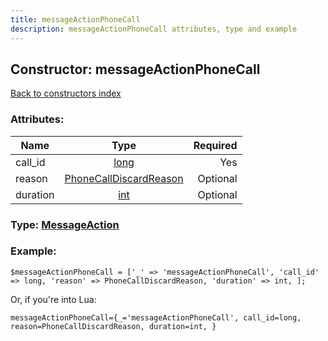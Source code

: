 ```yaml
---
title: messageActionPhoneCall
description: messageActionPhoneCall attributes, type and example
---
```

## Constructor: messageActionPhoneCall  
[Back to constructors index](index.md)



### Attributes:

| Name     |    Type       | Required |
|----------|:-------------:|---------:|
|call\_id|[long](../types/long.md) | Yes|
|reason|[PhoneCallDiscardReason](../types/PhoneCallDiscardReason.md) | Optional|
|duration|[int](../types/int.md) | Optional|



### Type: [MessageAction](../types/MessageAction.md)


### Example:

```
$messageActionPhoneCall = ['_' => 'messageActionPhoneCall', 'call_id' => long, 'reason' => PhoneCallDiscardReason, 'duration' => int, ];
```  

Or, if you're into Lua:  


```
messageActionPhoneCall={_='messageActionPhoneCall', call_id=long, reason=PhoneCallDiscardReason, duration=int, }

```


